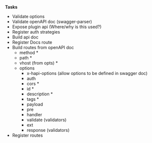 **Tasks**

- Validate options
- Validate openAPI doc (swagger-parser)
- Expose plugin api (Where/why is this used?)
- Register auth strategies
- Build api doc
- Register Docs route
- Build routes from openAPI doc
  - method *
  - path *
  - vhost (from opts) *
  - options
    - x-hapi-options (allow options to be defined in swagger doc)
    - auth
    - cors *
    - id *
    - description *
    - tags *
    - payload
    - pre
    - handler
    - validate (validators)
    - ext
    - response (validators)
- Register routes
